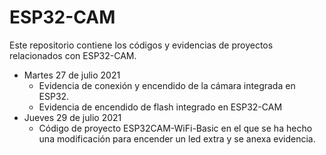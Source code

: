 # ESP32-CAM
Este repositorio contiene los códigos y evidencias de proyectos relacionados con ESP32-CAM.
- Martes 27 de julio 2021
  -  Evidencia  de conexión y encendido de la cámara integrada en ESP32.
  - Evidencia de encendido de flash integrado en ESP32-CAM
- Jueves 29 de julio 2021
  - Código de proyecto ESP32CAM-WiFi-Basic en el que se ha hecho una modificación para encender un led extra y se anexa evidencia.


